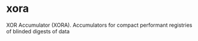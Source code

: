 # xora
XOR Accumulator (XORA).  Accumulators for compact performant registries of blinded digests of data
